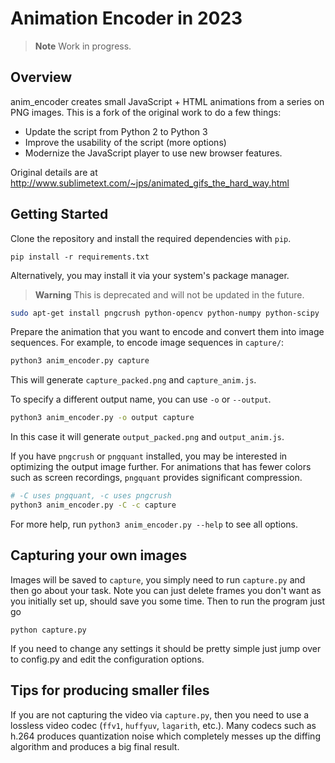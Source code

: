# Animation Encoder in 2023

> **Note**
> Work in progress.


## Overview

anim_encoder creates small JavaScript + HTML animations from a series on PNG images.
This is a fork of the original work to do a few things:

- Update the script from Python 2 to Python 3
- Improve the usability of the script (more options)
- Modernize the JavaScript player to use new browser features.

Original details are at http://www.sublimetext.com/~jps/animated_gifs_the_hard_way.html

## Getting Started

Clone the repository and install the required dependencies with `pip`.

```
pip install -r requirements.txt
```

Alternatively, you may install it via your system's package manager.

> **Warning**
> This is deprecated and will not be updated in the future.

```sh
sudo apt-get install pngcrush python-opencv python-numpy python-scipy
```

Prepare the animation that you want to encode and convert them into image sequences.
For example, to encode image sequences in `capture/`:

```sh
python3 anim_encoder.py capture
```

This will generate `capture_packed.png` and `capture_anim.js`.

To specify a different output name, you can use `-o` or `--output`.

```sh
python3 anim_encoder.py -o output capture
```

In this case it will generate `output_packed.png` and `output_anim.js`.

If you have `pngcrush` or `pngquant` installed, you may be interested in
optimizing the output image further.
For animations that has fewer colors such as screen recordings, `pngquant`
provides significant compression. 

``` sh
# -C uses pngquant, -c uses pngcrush
python3 anim_encoder.py -C -c capture
```

For more help, run `python3 anim_encoder.py --help` to see all options.


## Capturing your own images

Images will be saved to `capture`, you simply need to run `capture.py` and then go about your task.
Note you can just delete frames you don't want as you initially set up, should save you some time. Then to run the program just go

```
python capture.py
```

If you need to change any settings it should be pretty simple just jump over to config.py
and edit the configuration options.


## Tips for producing smaller files

If you are not capturing the video via `capture.py`, then you need to use a
lossless video codec (`ffv1`, `huffyuv`, `lagarith`, etc.).
Many codecs such as h.264 produces quantization noise which completely messes
up the diffing algorithm and produces a big final result.

